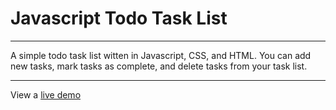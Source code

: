 # Javascript Todo Task List

---

A simple todo task list witten in Javascript, CSS, and HTML.
You can add new tasks, mark tasks as complete, and delete tasks from your task list.

---

View a [live demo](https://www.jasonstepp.me/projects/javascript/js-todo-tasker/)